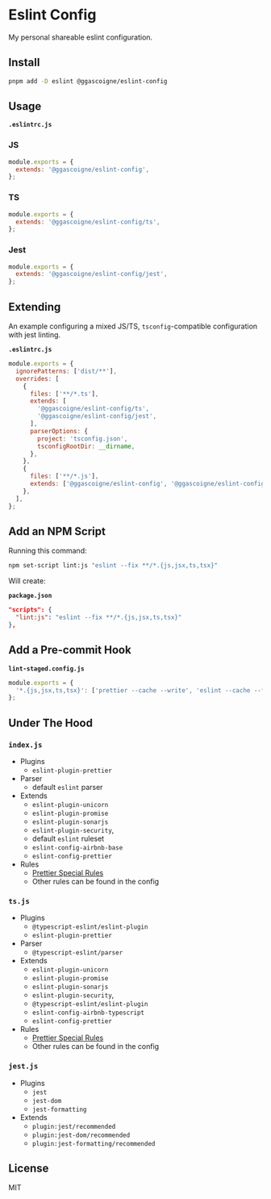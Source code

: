 # Eslint Config

My personal shareable eslint configuration.

## Install

```bash
pnpm add -D eslint @ggascoigne/eslint-config
```

## Usage

**`.eslintrc.js`**

### JS

```js
module.exports = {
  extends: '@ggascoigne/eslint-config',
};
```

### TS

```js
module.exports = {
  extends: '@ggascoigne/eslint-config/ts',
};
```

### Jest

```js
module.exports = {
  extends: '@ggascoigne/eslint-config/jest',
};
```

## Extending

An example configuring a mixed JS/TS, `tsconfig`-compatible configuration with jest linting.

**`.eslintrc.js`**

```js
module.exports = {
  ignorePatterns: ['dist/**'],
  overrides: [
    {
      files: ['**/*.ts'],
      extends: [
        '@ggascoigne/eslint-config/ts',
        '@ggascoigne/eslint-config/jest',
      ],
      parserOptions: {
        project: 'tsconfig.json',
        tsconfigRootDir: __dirname,
      },
    },
    {
      files: ['**/*.js'],
      extends: ['@ggascoigne/eslint-config', '@ggascoigne/eslint-config/jest'],
    },
  ],
};
```

## Add an NPM Script

Running this command:

```bash
npm set-script lint:js "eslint --fix **/*.{js,jsx,ts,tsx}"
```

Will create:

**`package.json`**

```json
"scripts": {
  "lint:js": "eslint --fix **/*.{js,jsx,ts,tsx}"
},
```

## Add a Pre-commit Hook

**`lint-staged.config.js`**

```js
module.exports = {
  '*.{js,jsx,ts,tsx}': ['prettier --cache --write', 'eslint --cache --fix'],
};
```

## Under The Hood

### `index.js`

- Plugins
  - `eslint-plugin-prettier`
- Parser
  - default `eslint` parser
- Extends
  - `eslint-plugin-unicorn`
  - `eslint-plugin-promise`
  - `eslint-plugin-sonarjs`
  - `eslint-plugin-security`,
  - default `eslint` ruleset
  - `eslint-config-airbnb-base`
  - `eslint-config-prettier`
- Rules
  - [Prettier Special Rules](https://github.com/prettier/eslint-config-prettier#special-rules)
  - Other rules can be found in the config

### `ts.js`

- Plugins
  - `@typescript-eslint/eslint-plugin`
  - `eslint-plugin-prettier`
- Parser
  - `@typescript-eslint/parser`
- Extends
  - `eslint-plugin-unicorn`
  - `eslint-plugin-promise`
  - `eslint-plugin-sonarjs`
  - `eslint-plugin-security`,
  - `@typescript-eslint/eslint-plugin`
  - `eslint-config-airbnb-typescript`
  - `eslint-config-prettier`
- Rules
  - [Prettier Special Rules](https://github.com/prettier/eslint-config-prettier#special-rules)
  - Other rules can be found in the config

### `jest.js`

- Plugins
  - `jest`
  - `jest-dom`
  - `jest-formatting`
- Extends
  - `plugin:jest/recommended`
  - `plugin:jest-dom/recommended`
  - `plugin:jest-formatting/recommended`

## License

MIT
